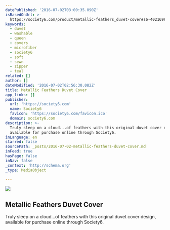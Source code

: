 ```yaml
---
datePublished: '2016-07-02T03:00:35.090Z'
isBasedOnUrl: >-
  https://society6.com/product/metallic-feathers_duvet-cover#s6-4021699p38a46v342
keywords:
  - duvet
  - washable
  - queen
  - covers
  - microfiber
  - society6
  - soft
  - sewn
  - zipper
  - teal
related: []
author: []
dateModified: '2016-07-02T02:56:30.082Z'
title: Metallic Feathers Duvet Cover
app_links: []
publisher:
  url: 'https://society6.com'
  name: Society6
  favicon: 'https://society6.com/favicon.ico'
  domain: society6.com
description: >-
  Truly sleep on a cloud...of feathers with this original duvet cover design,
  available for purchase online through Society6. 
inLanguage: en
starred: false
sourcePath: _posts/2016-07-02-metallic-feathers-duvet-cover.md
inFeed: true
hasPage: false
inNav: false
_context: 'http://schema.org'
_type: MediaObject

---
```

<article style=""><img src="https://imgflo.herokuapp.com/graph/vahj1ThiexotieMo/6bd70bf9169b87b27f92090771f74292/noop.jpg?input=https%3A%2F%2F01.img.society6.com%2Fsociety6%2Fimg%2FC0pNLY9h_EL3Q5eZqZE_BNz3Iq8%2Fw_550%2Fduvet-covers%2Fqueen%2F~artwork%2Fs6-0065%2Fa%2F27061568_8778244%2F~~%2Fmetallic-feathers-duvet-covers.jpg" /><h1>Metallic Feathers Duvet Cover</h1><p>Truly sleep on a cloud...of feathers with this original duvet cover design, available for purchase online through Society6. </p></article>
